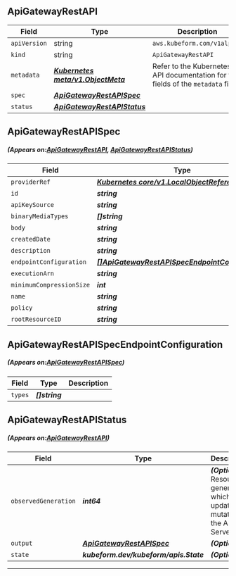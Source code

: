 ## ApiGatewayRestAPI
| Field | Type | Description |
| ------ | ----- | ----------- |
| `apiVersion` | string | `aws.kubeform.com/v1alpha1` |
|    `kind` | string | `ApiGatewayRestAPI` |
| `metadata` | ***[Kubernetes meta/v1.ObjectMeta](https://kubernetes.io/docs/reference/generated/kubernetes-api/v1.13/#objectmeta-v1-meta)***|Refer to the Kubernetes API documentation for the fields of the `metadata` field.|
| `spec` | ***[ApiGatewayRestAPISpec](#ApiGatewayRestAPISpec)***||
| `status` | ***[ApiGatewayRestAPIStatus](#ApiGatewayRestAPIStatus)***||
## ApiGatewayRestAPISpec
##### (Appears on:[ApiGatewayRestAPI](#ApiGatewayRestAPI), [ApiGatewayRestAPIStatus](#ApiGatewayRestAPIStatus))
| Field | Type | Description |
| ------ | ----- | ----------- |
| `providerRef` | ***[Kubernetes core/v1.LocalObjectReference](https://kubernetes.io/docs/reference/generated/kubernetes-api/v1.13/#localobjectreference-v1-core)***||
| `id` | ***string***||
| `apiKeySource` | ***string***| ***(Optional)*** |
| `binaryMediaTypes` | ***[]string***| ***(Optional)*** |
| `body` | ***string***| ***(Optional)*** |
| `createdDate` | ***string***| ***(Optional)*** |
| `description` | ***string***| ***(Optional)*** |
| `endpointConfiguration` | ***[[]ApiGatewayRestAPISpecEndpointConfiguration](#ApiGatewayRestAPISpecEndpointConfiguration)***| ***(Optional)*** |
| `executionArn` | ***string***| ***(Optional)*** |
| `minimumCompressionSize` | ***int***| ***(Optional)*** |
| `name` | ***string***||
| `policy` | ***string***| ***(Optional)*** |
| `rootResourceID` | ***string***| ***(Optional)*** |
## ApiGatewayRestAPISpecEndpointConfiguration
##### (Appears on:[ApiGatewayRestAPISpec](#ApiGatewayRestAPISpec))
| Field | Type | Description |
| ------ | ----- | ----------- |
| `types` | ***[]string***||
## ApiGatewayRestAPIStatus
##### (Appears on:[ApiGatewayRestAPI](#ApiGatewayRestAPI))
| Field | Type | Description |
| ------ | ----- | ----------- |
| `observedGeneration` | ***int64***| ***(Optional)*** Resource generation, which is updated on mutation by the API Server.|
| `output` | ***[ApiGatewayRestAPISpec](#ApiGatewayRestAPISpec)***| ***(Optional)*** |
| `state` | ***kubeform.dev/kubeform/apis.State***| ***(Optional)*** |
---
